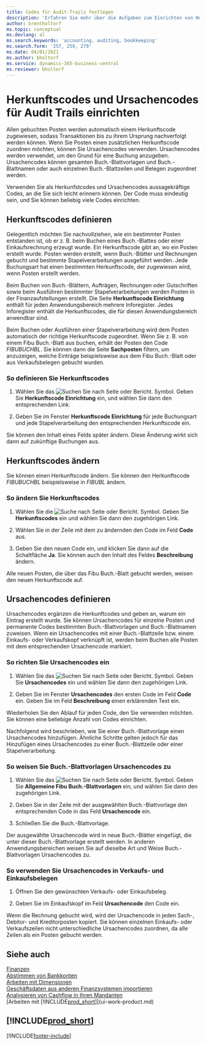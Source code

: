 ```yaml
---
title: Codes für Audit-Trails festlegen
description: 'Erfahren Sie mehr über die Aufgaben zum Einrichten von Herkunftscodes und Ursachencodes ein, mit denen Sie Audit-Trails verfolgen können.'
author: brentholtorf
ms.topic: conceptual
ms.devlang: al
ms.search.keywords: 'accounting, auditing, bookkeeping'
ms.search.form: '257, 259, 279'
ms.date: 04/01/2021
ms.author: bholtorf
ms.service: dynamics-365-business-central
ms.reviewer: bholtorf
---
```

# <a name="setting-up-source-codes-and-reason-codes-for-audit-trails"></a>Herkunftscodes und Ursachencodes für Audit Trails einrichten

Allen gebuchten Posten werden automatisch einem Herkunftscode zugewiesen, sodass Transaktionen bis zu ihrem Ursprung nachverfolgt werden können. Wenn Sie Posten einen zusätzlichen Herkunftscode zuordnen möchten, können Sie Ursachencodes verwenden. Ursachencodes werden verwendet, um den Grund für eine Buchung anzugeben. Ursachencodes können gesamten Buch.-Blattvorlagen und Buch.-Blattnamen oder auch einzelnen Buch.-Blattzeilen und Belegen zugeordnet werden.  

Verwenden Sie als Herkunfstcodes und Ursachencodes aussagekräftige Codes, an die Sie sich leicht erinnern können. Der Code muss eindeutig sein, und Sie können beliebig viele Codes einrichten.

## <a name="define-source-codes"></a>Herkunftscodes definieren

Gelegentlich möchten Sie nachvollziehen, wie ein bestimmter Posten entstanden ist, ob er z. B. beim Buchen eines Buch.-Blattes oder einer Einkaufsrechnung erzeugt wurde. Ein Herkunftscode gibt an, wo ein Posten erstellt wurde. Posten werden erstellt, wenn Buch.-Blätter und Rechnungen gebucht und bestimmte Stapelverarbeitungen ausgeführt werden. Jede Buchungsart hat einen bestimmten Herkunftscode, der zugewiesen wird, wenn Posten erstellt werden.  

Beim Buchen von Buch.-Blättern, Aufträgen, Rechnungen oder Gutschriften sowie beim Ausführen bestimmter Stapelverarbeitungen werden Posten in der Finanzaufstellungen erstellt. Die Seite **Herkunftscode Einrichtung** enthält für jeden Anwendungsbereich mehrere Inforegister. Jedes Inforegister enthält die Herkunftscodes, die für diesen Anwendungsbereich anwendbar sind.

Beim Buchen oder Ausführen einer Stapelverarbeitung wird dem Posten automatisch der richtige Herkunftscode zugeordnet. Wenn Sie z. B. von einem Fibu Buch.-Blatt aus buchen, erhält der Posten den Code *FIBUBUCHBL*. Sie können dann die Seite **Sachposten** filtern, um anzuzeigen, welche Einträge beispielsweise aus dem Fibu Buch.-Blatt oder aus Verkaufsbelegen gebucht wurden.

### <a name="to-define-source-codes"></a>So definieren Sie Herkunftscodes

1. Wählen Sie das ![Suchen Sie nach Seite oder Bericht.](media/ui-search/search_small.png "Suche nach Seiten- oder Berichtssymbolen") Symbol. Geben Sie **Herkunftscode Einrichtung** ein, und wählen Sie dann den entsprechenden Link.  

2. Geben Sie im Fenster **Herkunftscode Einrichtung** für jede Buchungsart und jede Stapelverarbeitung den entsprechenden Herkunftscode ein.  

Sie können den Inhalt eines Felds später ändern. Diese Änderung wirkt sich dann auf zukünftige Buchungen aus.

## <a name="change-source-codes"></a>Herkunftscodes ändern

Sie können einen Herkunftscode ändern. Sie können den Herkunftscode *FIBUBUCHBL* beispielsweise in *FIBUBL* ändern.

### <a name="to-change-source-codes"></a>So ändern Sie Herkunftscodes

1. Wählen Sie die ![Suche nach Seite oder Bericht.](media/ui-search/search_small.png "Suche nach Seiten- oder Berichtssymbolen") Symbol. Geben Sie **Herkunftscodes** ein und wählen Sie dann den zugehörigen Link.

2. Wählen Sie in der Zeile mit dem zu ändernden den Code im Feld **Code** aus.

3. Geben Sie den neuen Code ein, und klicken Sie dann auf die Schaltfläche **Ja**. Sie können auch den Inhalt des Feldes **Beschreibung** ändern.

Alle neuen Posten, die über das Fibu Buch.-Blatt gebucht werden, weisen den neuen Herkunftscode auf.

## <a name="define-reason-codes"></a>Ursachencodes definieren

Ursachencodes ergänzen die Herkunftcodes und geben an, warum ein Eintrag erstellt wurde. Sie können Ursachencodes für einzelne Posten und permanente Codes bestimmten Buch.-Blattvorlagen und Buch.-Blattnamen zuweisen. Wenn ein Ursachencodes mit einer Buch.-Blattzeile bzw. einem Einkaufs- oder Verkaufskopf verknüpft ist, werden beim Buchen alle Posten mit dem entsprechenden Ursachencode markiert.  

### <a name="to-set-up-reason-codes"></a>So richten Sie Ursachencodes ein

1. Wählen Sie das ![Suchen Sie nach Seite oder Bericht.](media/ui-search/search_small.png "Suche nach Seiten- oder Berichtssymbolen")  Symbol. Geben Sie **Ursachencodes** ein und wählen Sie dann den zugehörigen Link.

2. Geben Sie im Fenster **Ursachencodes** den ersten Code im Feld **Code** ein. Geben Sie im Feld **Beschreibung** einen erklärenden Text ein.

Wiederholen Sie den Ablauf für jeden Code, den Sie verwenden möchten. Sie können eine beliebige Anzahl von Codes einrichten.

Nachfolgend wird beschrieben, wie Sie einer Buch.-Blattvorlage einen Ursachencodes hinzufügen. Ähnliche Schritte gelten jedoch für das Hinzufügen eines Ursachencodes zu einer Buch.-Blattzeile oder einer Stapelverarbeitung.  

### <a name="to-assign-reason-codes-to-journal-templates"></a>So weisen Sie Buch.-Blattvorlagen Ursachencodes zu

1. Wählen Sie das ![Suchen Sie nach Seite oder Bericht.](media/ui-search/search_small.png "Suche nach Seiten- oder Berichtssymbolen")  Symbol. Geben Sie **Allgemeine Fibu Buch.-Blattvorlagen** ein, und wählen Sie dann den zugehörigen Link.

2. Geben Sie in der Zeile mit der ausgewählten Buch.-Blattvorlage den entsprechenden Code in das Feld **Ursachencode** ein.

3. Schließen Sie die Buch.-Blattvorlage.

Der ausgewählte Ursachencode wird in neue Buch.-Blätter eingefügt, die unter dieser Buch.-Blattvorlage erstellt werden. In anderen Anwendungsbereichen weisen Sie auf dieselbe Art und Weise Buch.-Blattvorlagen Ursachencodes zu.

### <a name="to-use-reason-codes-on-sales-and-purchase-documents"></a>So verwenden Sie Ursachencodes in Verkaufs- und Einkaufsbelegen

1. Öffnen Sie den gewünschten Verkaufs- oder Einkaufsbeleg.

2. Geben Sie im Einkaufskopf im Feld **Ursachencode** den Code ein.

Wenn die Rechnung gebucht wird, wird der Ursachencode in jeden Sach-, Debitor- und Kreditorposten kopiert. Sie können einzelnen Einkaufs- oder Verkaufszeilen nicht unterschiedliche Ursachencodes zuordnen, da alle Zeilen als ein Posten gebucht werden.

## <a name="see-also"></a>Siehe auch

[Finanzen](finance.md)  
[Abstimmen von Bankkonten](bank-manage-bank-accounts.md)  
[Arbeiten mit Dimensionen](finance-dimensions.md)  
[Geschäftsdaten aus anderen Finanzsystemen importieren](across-import-data-configuration-packages.md)  
[Analysieren von Cashflow in Ihren Mandanten](finance-analyze-cash-flow.md)  
[Arbeiten mit [!INCLUDE[prod_short](includes/prod_short.md)]](ui-work-product.md)  

## [!INCLUDE[prod_short](includes/free_trial_md.md)]  


[!INCLUDE[footer-include](includes/footer-banner.md)]
